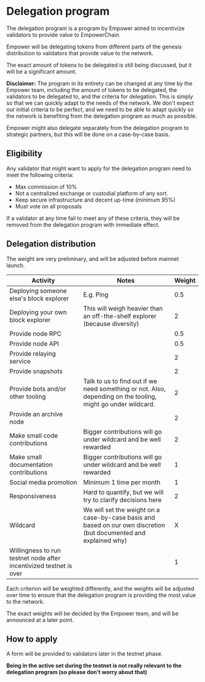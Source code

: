 # Delegation program

The delegation program is a program by Empower aimed to incentivize validators to provide value to EmpowerChain.

Empower will be delegating tokens from different parts of the genesis distribution to validators that provide value to
the network.

The exact amount of tokens to be delegated is still being discussed, but it will be a significant amount.

**Disclaimer:** The program in its entirety can be changed at any time by the Empower team, including the amount of
tokens to be delegated, the validators to be delegated to, and the criteria for delegation.
This is simply so that we can quickly adapt to the needs of the network. We don't expect our initial criteria to be
perfect,
and we need to be able to adapt quickly so the network is benefiting from the delegation program as much as possible.

Empower might also delegate separately from the delegation program to strategic partners, but this will be done on a
case-by-case basis.

## Eligibility

Any validator that might want to apply for the delegation program need to meet the following criteria:

- Max commission of 10%
- Not a centralized exchange or custodial platform of any sort.
- Keep secure infrastructure and decent up-time (minimum 95%)
- Must vote on all proposals

If a validator at any time fail to meet any of these criteria, they will be removed from the delegation program with
immediate effect.

## Delegation distribution

The weight are very preliminary, and will be adjusted before mainnet launch.

| Activity                                                           | Notes                                                                                                             | Weight |
|--------------------------------------------------------------------|-------------------------------------------------------------------------------------------------------------------|--------|
| Deploying someone else's block explorer                            | E.g. Ping                                                                                                         | 0.5    |
| Deploying your own block explorer                                  | This will weigh heavier than an off-the-shelf explorer (because diversity)                                        | 2      |
| Provide node RPC                                                   |                                                                                                                   | 0.5    |
| Provide node API                                                   |                                                                                                                   | 0.5    |
| Provide relaying service                                           |                                                                                                                   | 2      |
| Provide snapshots                                                  |                                                                                                                   | 2      |
| Provide bots and/or other tooling                                  | Talk to us to find out if we need something or not. Also, depending on the tooling, might go under wildcard.      | 2      |
| Provide an archive node                                            |                                                                                                                   | 2      |
| Make small code contributions                                      | Bigger contributions will go under wildcard and be well rewarded                                                  | 2      |
| Make small documentation contributions                             | Bigger contributions will go under wildcard and be well rewarded                                                  | 1      |
| Social media promotion                                             | Minimum 1 time per month                                                                                          | 1      |
| Responsiveness                                                     | Hard to quantify, but we will try to clarify decisions here                                                       | 2      |
| Wildcard                                                           | We will set the weight on a case-by-case basis and based on our own discretion (but documented and explained why) | X      |
| Willingness to run testnet node after incentivized testnet is over |                                                                                                                   | 1      |

Each criterion will be weighted differently, and the weights will be adjusted over time to ensure that the
delegation program is providing the most value to the network.

The exact weights will be decided by the Empower team, and will be announced at a later point.

## How to apply

A form will be provided to validators later in the testnet phase.

**Being in the active set during the testnet is not really relevant to the delegation program (so please don't worry about that)**
